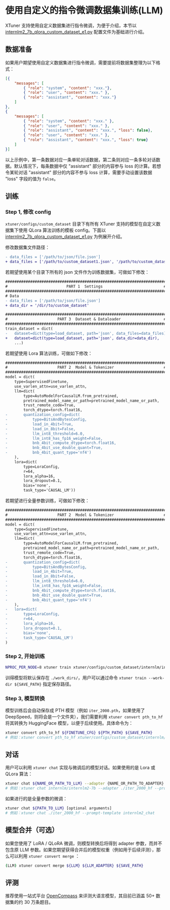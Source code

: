 # 使用自定义的指令微调数据集训练(LLM)

XTuner 支持使用自定义数据集进行指令微调，为便于介绍，本节以 [internlm2_7b_qlora_custom_dataset_e1.py](https://github.com/InternLM/xtuner/blob/main/xtuner/configs/custom_dataset/internlm/internlm2_chat_7b_qlora_custom_dataset_e1.py) 配置文件为基础进行介绍。

## 数据准备

如果用户期望使用自定义数据集进行指令微调，需要提前将数据集整理为以下格式：

```json
[{
    "messages": [
        { "role": "system", "content": "xxx."},
        { "role": "user", "content": "xxx." },
        { "role": "assistant", "content": "xxx."}
    ]
},
{
    "messages": [
        { "role": "system", "content": "xxx." },
        { "role": "user", "content": "xxx." },
        { "role": "assistant", "content": "xxx.", "loss": false},
        { "role": "user", "content": "xxx." },
        { "role": "assistant", "content": "xxx.", "loss": true}
    ]
}]
```

以上示例中，第一条数据对应一条单轮对话数据，第二条则对应一条多轮对话数据。默认情况下，每条数据中仅 "assistant" 部分的内容参与 loss 的计算。若想令某轮对话 "assistant" 部分的内容不参与 loss 计算，需要手动设置该数据 "loss" 字段的值为 `false`。

## 训练

### Step 1, 修改 config

`xtuner/configs/custom_dataset` 目录下有所有 XTuner 支持的模型在自定义数据集下使用 QLora 算法训练的模板 config。下面以 [internlm2_7b_qlora_custom_dataset_e1.py](https://github.com/InternLM/xtuner/blob/main/xtuner/configs/custom_dataset/internlm/internlm2_chat_7b_qlora_custom_dataset_e1.py) 为例展开介绍。

修改数据集文件路径：

```diff
- data_files = ['/path/to/json/file.json']
+ data_files = ['/path/to/custom_dataset1.json', '/path/to/custom_dataset2.json', ...]
```

若期望使用某个目录下所有的 json 文件作为训练数据集，可做如下修改：

```diff
#######################################################################
#                          PART 1  Settings                           #
#######################################################################
# Data
- data_files = ['/path/to/json/file.json']
+ data_dir = '/dir/to/custom_dataset'

#######################################################################
#                      PART 3  Dataset & Dataloader                   #
#######################################################################
train_dataset = dict(
-   dataset=dict(type=load_dataset, path='json', data_files=data_files),
+   dataset=dict(type=load_dataset, path='json', data_dir=data_dir),
    ...)
```

若期望使用 Lora 算法训练，可做如下修改：

```diff
#######################################################################
#                      PART 2  Model & Tokenizer                      #
#######################################################################
model = dict(
    type=SupervisedFinetune,
    use_varlen_attn=use_varlen_attn,
    llm=dict(
        type=AutoModelForCausalLM.from_pretrained,
        pretrained_model_name_or_path=pretrained_model_name_or_path,
        trust_remote_code=True,
        torch_dtype=torch.float16,
-       quantization_config=dict(
-           type=BitsAndBytesConfig,
-           load_in_4bit=True,
-           load_in_8bit=False,
-           llm_int8_threshold=6.0,
-           llm_int8_has_fp16_weight=False,
-           bnb_4bit_compute_dtype=torch.float16,
-           bnb_4bit_use_double_quant=True,
-           bnb_4bit_quant_type='nf4')
    ),
    lora=dict(
        type=LoraConfig,
        r=64,
        lora_alpha=16,
        lora_dropout=0.1,
        bias='none',
        task_type='CAUSAL_LM'))
```

若期望进行全量参数训练，可做如下修改：

```diff
#######################################################################
#                      PART 2  Model & Tokenizer                      #
#######################################################################
model = dict(
    type=SupervisedFinetune,
    use_varlen_attn=use_varlen_attn,
    llm=dict(
        type=AutoModelForCausalLM.from_pretrained,
        pretrained_model_name_or_path=pretrained_model_name_or_path,
        trust_remote_code=True,
        torch_dtype=torch.float16,
-       quantization_config=dict(
-           type=BitsAndBytesConfig,
-           load_in_4bit=True,
-           load_in_8bit=False,
-           llm_int8_threshold=6.0,
-           llm_int8_has_fp16_weight=False,
-           bnb_4bit_compute_dtype=torch.float16,
-           bnb_4bit_use_double_quant=True,
-           bnb_4bit_quant_type='nf4')
    ),
-   lora=dict(
-       type=LoraConfig,
-       r=64,
-       lora_alpha=16,
-       lora_dropout=0.1,
-       bias='none',
-       task_type='CAUSAL_LM')
)
```

### Step 2, 开始训练

```bash
NPROC_PER_NODE=8 xtuner train xtuner/configs/custom_dataset/internlm/internlm2_chat_7b_qlora_custom_dataset_e1.py --deepspeed deepspeed_zero1
```

训得模型将默认保存在 `./work_dirs/`，用户可以通过命令  `xtuner train --work-dir ${SAVE_PATH}` 指定保存路径。

### Step 3, 模型转换

模型训练后会自动保存成 PTH 模型（例如 `iter_2000.pth`，如果使用了 DeepSpeed，则将会是一个文件夹），我们需要利用 `xtuner convert pth_to_hf` 将其转换为 HuggingFace 模型，以便于后续使用。具体命令为：

```bash
xtuner convert pth_to_hf ${FINETUNE_CFG} ${PTH_PATH} ${SAVE_PATH}
# 例如：xtuner convert pth_to_hf xtuner/configs/custom_dataset/internlm/internlm2_chat_7b_qlora_custom_dataset_e1.py ./iter_2000.pth ./iter_2000_hf
```

## 对话

用户可以利用 `xtuner chat` 实现与微调后的模型对话。如果使用的是 Lora 或 QLora 算法：

```bash
xtuner chat ${NAME_OR_PATH_TO_LLM} --adapter {NAME_OR_PATH_TO_ADAPTER} [optional arguments]
# 例如：xtuner chat internlm/internlm2-7b --adapter ./iter_2000_hf --prompt-template internlm2_chat
```

如果进行的是全量参数的微调：

```bash
xtuner chat ${PATH_TO_LLM} [optional arguments]
# 例如：xtuner chat ./iter_2000_hf --prompt-template internlm2_chat
```

## 模型合并（可选）

如果您使用了 LoRA / QLoRA 微调，则模型转换后将得到 adapter 参数，而并不包含原 LLM 参数。如果您期望获得合并后的模型权重（例如用于后续评测），那么可以利用 `xtuner convert merge` ：

```bash
(LLM) xtuner convert merge ${LLM} ${LLM_ADAPTER} ${SAVE_PATH}
```

## 评测

推荐使用一站式平台 [OpenCompass](https://github.com/InternLM/opencompass) 来评测大语言模型，其目前已涵盖 50+ 数据集的约 30 万条题目。
